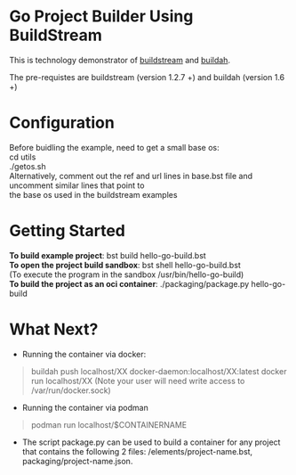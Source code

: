 # Go Project Builder Using BuildStream

This is technology demonstrator of [buildstream](https://docs.buildstream.build/) and [buildah](https://buildah.io/).  

The pre-requistes are  buildstream (version 1.2.7 +) and buildah (version 1.6 +)  

# Configuration
Before buidling the example, need to get a small base os:  
cd utils  
./getos.sh  
Alternatively, comment out the ref and url lines in base.bst file and uncomment similar lines that point to  
the base os used in the buildstream examples   
# Getting Started
**To build example project**: bst build hello-go-build.bst  
**To open the project build sandbox**: bst shell hello-go-build.bst  
(To execute the program in the sandbox /usr/bin/hello-go-build)  
**To build the project as an oci container**:  ./packaging/package.py hello-go-build  

# What Next?
 
 -  Running the container via docker:
> buildah push localhost/XX docker-daemon:localhost/XX:latest
docker run localhost/XX
(Note your user will need write access to /var/run/docker.sock)

- Running the container via podman
>podman run localhost/$CONTAINERNAME
 - The script package.py can be used to build a container for any project that contains the following 2 files: /elements/project-name.bst, packaging/project-name.json.

